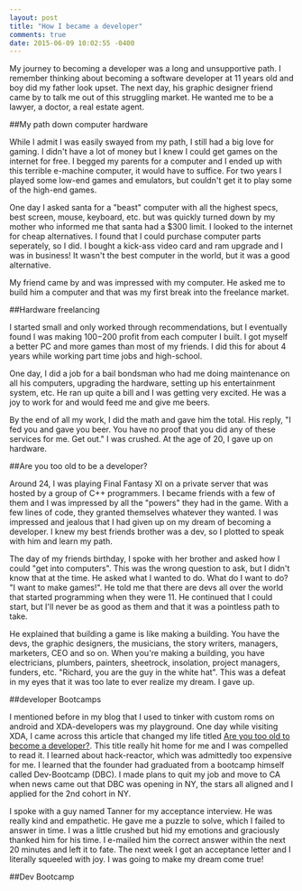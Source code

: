 ```yaml
---
layout: post
title: "How I became a developer"
comments: true
date: 2015-06-09 10:02:55 -0400
---
```


My journey to becoming a developer was a long and unsupportive path. I remember thinking about becoming a software developer at 11 years old and boy did my father look upset. The next day, his graphic designer friend came by to talk me out of this struggling market. He wanted me to be a lawyer, a doctor, a real estate agent.

##My path down computer hardware

While I admit I was easily swayed from my path, I still had a big love for gaming. I didn't have a lot of money but I knew I could get games on the internet for free. I begged my parents for a computer and I ended up with this terrible e-machine computer, it would have to suffice. For two years I played some low-end games and emulators, but couldn't get it to play some of the high-end games. 

One day I asked santa for a "beast" computer with all the highest specs, best screen, mouse, keyboard, etc. but was quickly turned down by my mother who informed me that santa had a $300 limit. I looked to the internet for cheap alternatives. I found that I could purchase computer parts seperately, so I did. I bought a kick-ass video card and ram upgrade and I was in business! It wasn't the best computer in the world, but it was a good alternative. 

My friend came by and was impressed with my computer. He asked me to build him a computer and that was my first break into the freelance market.

##Hardware freelancing

I started small and only worked through recommendations, but I eventually found I was making $100-$200 profit from each computer I built. I got myself a better PC and more games than most of my friends. I did this for about 4 years while working part time jobs and high-school.

One day, I did a job for a bail bondsman who had me doing maintenance on all his computers, upgrading the hardware, setting up his entertainment system, etc. He ran up quite a bill and I was getting very excited. He was a joy to work for and would feed me and give me beers. 

By the end of all my work, I did the math and gave him the total. His reply, "I fed you and gave you beer. You have no proof that you did any of these services for me. Get out." I was crushed. At the age of 20, I gave up on hardware.

##Are you too old to be a developer?

Around 24, I was playing Final Fantasy XI on a private server that was hosted by a group of C++ programmers. I became friends with a few of them and I was impressed by all the "powers" they had in the game. With a few lines of code, they granted themselves whatever they wanted. I was impressed and jealous that I had given up on my dream of becoming a developer. I knew my best friends brother was a dev, so I plotted to speak with him and learn my path.

The day of my friends birthday, I spoke with her brother and asked how I could "get into computers". This was the wrong question to ask, but I didn't know that at the time. He asked what I wanted to do. What do I want to do? "I want to make games!". He told me that there are devs all over the world that started programming when they were 11. He continued that I could start, but I'll never be as good as them and that it was a pointless path to take.

He explained that building a game is like making a building. You have the devs, the graphic designers, the musicians, the story writers, managers, marketers, CEO and so on. When you're making a building, you have electricians, plumbers, painters, sheetrock, insolation, project managers, funders, etc. "Richard, you are the guy in the white hat". This was a defeat in my eyes that it was too late to ever realize my dream. I gave up.

##developer Bootcamps

I mentioned before in my blog that I used to tinker with custom roms on android and XDA-developers was my playground. One day while visiting XDA, I came across this article that changed my life titled [Are you too old to become a developer?](http://www.xda-developers.com/too-old-to-become-a-developer-xda-developer-tv/). This title really hit home for me and I was compelled to read it. I learned about hack-reactor, which was admittedly too expensive for me. I learned that the founder had graduated from a bootcamp himself called Dev-Bootcamp (DBC). I made plans to quit my job and move to CA when news came out that DBC was opening in NY, the stars all aligned and I applied for the 2nd cohort in NY.

I spoke with a guy named Tanner for my acceptance interview. He was really kind and empathetic. He gave me a puzzle to solve, which I failed to answer in time. I was a little crushed but hid my emotions and graciously thanked him for his time. I e-mailed him the correct answer within the next 20 minutes and left it to fate. The next week I got an acceptance letter and I literally squeeled with joy. I was going to make my dream come true!

##Dev Bootcamp

